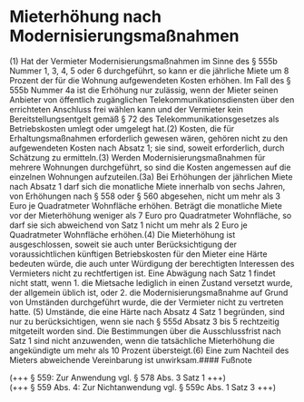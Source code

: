 # Mieterhöhung nach Modernisierungsmaßnahmen

(1) Hat der Vermieter Modernisierungsmaßnahmen im Sinne des § 555b Nummer 1, 3, 4, 5 oder 6 durchgeführt, so kann er die jährliche Miete um 8 Prozent der für die Wohnung aufgewendeten Kosten erhöhen. Im Fall des § 555b Nummer 4a ist die Erhöhung nur zulässig, wenn der Mieter seinen Anbieter von öffentlich zugänglichen Telekommunikationsdiensten über den errichteten Anschluss frei wählen kann und der Vermieter kein Bereitstellungsentgelt gemäß § 72 des Telekommunikationsgesetzes als Betriebskosten umlegt oder umgelegt hat.(2) Kosten, die für Erhaltungsmaßnahmen erforderlich gewesen wären, gehören nicht zu den aufgewendeten Kosten nach Absatz 1; sie sind, soweit erforderlich, durch Schätzung zu ermitteln.(3) Werden Modernisierungsmaßnahmen für mehrere Wohnungen durchgeführt, so sind die Kosten angemessen auf die einzelnen Wohnungen aufzuteilen.(3a) Bei Erhöhungen der jährlichen Miete nach Absatz 1 darf sich die monatliche Miete innerhalb von sechs Jahren, von Erhöhungen nach § 558 oder § 560 abgesehen, nicht um mehr als 3 Euro je Quadratmeter Wohnfläche erhöhen. Beträgt die monatliche Miete vor der Mieterhöhung weniger als 7 Euro pro Quadratmeter Wohnfläche, so darf sie sich abweichend von Satz 1 nicht um mehr als 2 Euro je Quadratmeter Wohnfläche erhöhen.(4) Die Mieterhöhung ist ausgeschlossen, soweit sie auch unter Berücksichtigung der voraussichtlichen künftigen Betriebskosten für den Mieter eine Härte bedeuten würde, die auch unter Würdigung der berechtigten Interessen des Vermieters nicht zu rechtfertigen ist. Eine Abwägung nach Satz 1 findet nicht statt, wenn  1.
 die Mietsache lediglich in einen Zustand versetzt wurde, der allgemein üblich ist, oder
 2.
 die Modernisierungsmaßnahme auf Grund von Umständen durchgeführt wurde, die der Vermieter nicht zu vertreten hatte.
(5) Umstände, die eine Härte nach Absatz 4 Satz 1 begründen, sind nur zu berücksichtigen, wenn sie nach § 555d Absatz 3 bis 5 rechtzeitig mitgeteilt worden sind. Die Bestimmungen über die Ausschlussfrist nach Satz 1 sind nicht anzuwenden, wenn die tatsächliche Mieterhöhung die angekündigte um mehr als 10 Prozent übersteigt.(6) Eine zum Nachteil des Mieters abweichende Vereinbarung ist unwirksam.#### Fußnote

(+++ § 559: Zur Anwendung vgl. § 578 Abs. 3 Satz 1 +++)   
(+++ § 559 Abs. 4: Zur Nichtanwendung vgl. § 559c Abs. 1 Satz 3 +++) 

